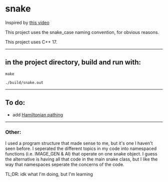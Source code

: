 # snake

Inspired by [this video](https://youtu.be/TOpBcfbAgPg)

This project uses the snake_case naming convention, for obvious reasons.

This project uses C++ 17.

-------

## in the project directory, build and run with:

```
make
```

```
./build/snake.out
```

-------

## To do: 

- add [Hamiltonian pathing](https://en.wikipedia.org/wiki/Hamiltonian_path)

-------

### Other:

I used a program structure that made sense to me, but it's one I haven't seen before.
I seperated the different topics in my code into namespaced functions (i.e. IMAGE_GEN & AI)
that operate on one snake object. I guess the alternative is having all that code in the main
snake class, but I like the way that namespaces seperate the concerns of the code.

TL;DR: idk what I'm doing, but I'm learning

